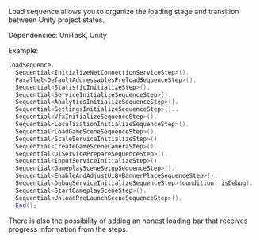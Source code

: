 Load sequence allows you to organize the loading stage and transition between Unity project states.

Dependencies: UniTask, Unity

Example:

```csharp
loadSequence.
  Sequential<InitializeNetConnectionServiceStep>().
  Parallel<DefaultAddressablesPreloadSequenceStep>().
  Sequential<StatisticInitializeStep>().
  Sequential<ServiceInitializeSequenceStep>().
  Sequential<AnalyticsInitializeSequenceStep>().
  Sequential<SettingsInitializeSequenceStep>()..
  Sequential<VfxInitializeSequenceStep>().
  Sequential<LocalizationInitializeSequenceStep>().
  Sequential<LoadGameSceneSequenceStep>().
  Sequential<ScaleServiceInitializeStep>().
  Sequential<CreateGameSceneCameraStep>().
  Sequential<UiServicePrepareSequenceStep>().
  Sequential<InputServiceInitializeStep>().
  Sequential<GameplaySceneSetupSequenceStep>().
  Sequential<EnableAndAdjustUiByBannerPlaceSequenceStep>().
  Sequential<DebugServiceInitializeSequenceStep>(condition: isDebug).
  Sequential<StartGameplaySceneStep>().
  Sequential<UnloadPreLaunchSceneSequenceStep>().
  End();
```

There is also the possibility of adding an honest loading bar that receives progress information from the steps.
